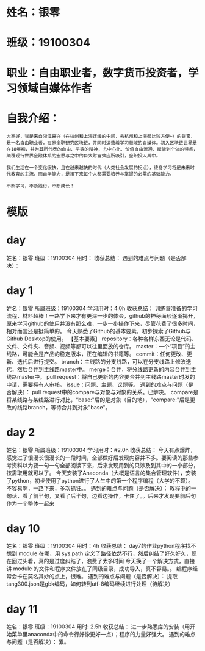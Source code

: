 # 姓名：银零
# 班级：19100304
# 职业：自由职业者，数字货币投资者，学习领域自媒体作者
# 自我介绍：
```
大家好，我是来自浙江嘉兴（在杭州和上海连线的中间，去杭州和上海都比较方便~）的银零，是一名自由职业者，在家全职研究区块链，并同时运营着学习领域的自媒体。初入区块链世界是在18年初，并为其所代表的自由、平等的精神，去中心化、价值自由流通、赋能到个体的特点，颠覆现行世界金融体系的宏愿与之中的巨大财富效应所吸引，全职投入其中。

我们生活在一个变化很快，且在越来越快的时代（人类社会发展的拐点），终身学习将是未来时代教育的主流，而自学能力，是接下来每个人都需要培养与掌握的必需的基础能力。

不断学习，不断践行，不断成长！
```

# 模版
# day 
姓名：银零
班级：19100304
用时：
收获总结：
遇到的难点与问题（是否解决）：

# day 1
姓名：银零
所属班级：19100304
学习用时：4.0h
收获总结：
训练营准备的学习流程，材料超棒！一路学下来才有更深一步的体会，github的神秘面纱逐渐揭开，原来学习github的使用并没有那么难，一步一步操作下来，尽管花费了很多时间，相对而言还是挺简单的。
今天熟悉了Github的基本要素，初步探索了Github与Github Desktop的使用。
【基本要素】
repository：各种各样东西无论是代码、文件、文件夹、音频、视频等都可以往里面放的仓库。
master：一个“项目”的主线路，可能会是产品的稳定版本，正在编辑的书籍等。
commit：任何更改、更新、迭代后进行提交。
branch：主线路的分支线路，可以在分支线路上修改迭代，然后合并到主线路master中。
merge：合并，将分线路更新的内容合并到主线路master中。
pull request：将自己更新的内容要合并到主线路master时发的申请，需要拥有人审核。
issue：问题、主题、议题等。
遇到的难点与问题（是否解决）：
pull request中的compare与对象与对象的关系。已解决。
compare是将某线路与某线路进行对比，“base:"后的是对象（目的地），"compare:"后是更改的线路branch，等待合并到对象"base"。

# day 2
姓名：银零
所属班级：19100304
学习用时：#2.0h
收获总结：
今天有点爆炸，感觉过了很漫长很漫长的一段时间，全部做好后发现内容并不多。要阅读的那些参考资料以为要一句一句全部阅读下来，后来发现用到的只涉及到其中的一小部分，按需取用就可以了。
今天安装了Anaconda（大概是语言的集合管理软件），安装了python，初步使用了python进行了人生中的第一个程序编程（大学的不算）。
不容易啊，一路下来，多次抓狂。。
遇到的难点与问题（是否解决）：
教程中的一句话，看了前半句，又看了后半句，边看边操作，卡住了。。后来才发现要前后句作为一个整体一起来

# day 10
姓名：银零
班级：19100304
用时：4h
收获总结：
day7的作业python程序找不想到 module 在哪，用 sys.path 定义了路径依然不行，然后纠结了好久好久，现在回过头看，真的是过度纠结了，浪费了太多时间
今天换了一个解决方式，直接讲 module 的文件和程序文件放在了同级目录，成功导入，真不容易。。
编程序经常会卡在莫名其妙的点上，很难。
遇到的难点与问题（是否解决）：
提取tang300.json是gbk编码，如何转到utf-8编码继续进行处理（待解决）

# day 11
姓名：银零
班级：19100304
用时: 2.5h
收获总结：
进一步熟悉库的安装（用开始菜单里anaconda中的命令行好像更好一点）；程序的力量好强大。
遇到的难点与问题（是否解决）：
累。